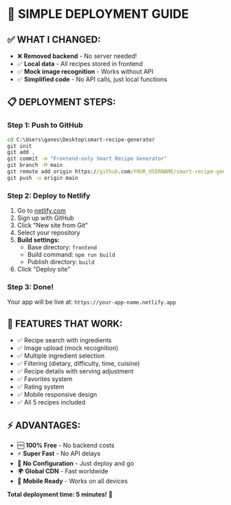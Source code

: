 # 🚀 **SIMPLE DEPLOYMENT GUIDE**

## ✅ **WHAT I CHANGED:**
- ❌ **Removed backend** - No server needed!
- ✅ **Local data** - All recipes stored in frontend
- ✅ **Mock image recognition** - Works without API
- ✅ **Simplified code** - No API calls, just local functions

## 📋 **DEPLOYMENT STEPS:**

### **Step 1: Push to GitHub**
```cmd
cd C:\Users\ganes\Desktop\smart-recipe-generator
git init
git add .
git commit -m "Frontend-only Smart Recipe Generator"
git branch -M main
git remote add origin https://github.com/YOUR_USERNAME/smart-recipe-generator.git
git push -u origin main
```

### **Step 2: Deploy to Netlify**
1. Go to [netlify.com](https://netlify.com)
2. Sign up with GitHub
3. Click "New site from Git"
4. Select your repository
5. **Build settings:**
   - Base directory: `frontend`
   - Build command: `npm run build`
   - Publish directory: `build`
6. Click "Deploy site"

### **Step 3: Done!**
Your app will be live at: `https://your-app-name.netlify.app`

## 🎯 **FEATURES THAT WORK:**
- ✅ Recipe search with ingredients
- ✅ Image upload (mock recognition)
- ✅ Multiple ingredient selection
- ✅ Filtering (dietary, difficulty, time, cuisine)
- ✅ Recipe details with serving adjustment
- ✅ Favorites system
- ✅ Rating system
- ✅ Mobile responsive design
- ✅ All 5 recipes included

## ⚡ **ADVANTAGES:**
- 🆓 **100% Free** - No backend costs
- ⚡ **Super Fast** - No API delays
- 🔧 **No Configuration** - Just deploy and go
- 🌍 **Global CDN** - Fast worldwide
- 📱 **Mobile Ready** - Works on all devices

**Total deployment time: 5 minutes!** 🎉
